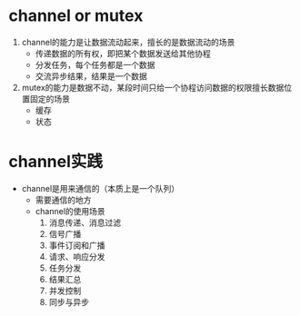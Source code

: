 # channel or mutex
1. channel的能力是让数据流动起来，擅长的是数据流动的场景
	* 传递数据的所有权，即把某个数据发送给其他协程
	* 分发任务，每个任务都是一个数据
	* 交流异步结果，结果是一个数据
2. mutex的能力是数据不动，某段时间只给一个协程访问数据的权限擅长数据位置固定的场景
	* 缓存
	* 状态

# channel实践
* channel是用来通信的（本质上是一个队列）
	* 需要通信的地方
	* channel的使用场景
		1. 消息传递、消息过滤
		2. 信号广播
		3. 事件订阅和广播
		4. 请求、响应分发
		5. 任务分发
		6. 结果汇总
		7. 并发控制
		8. 同步与异步



